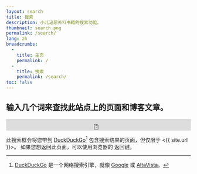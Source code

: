```yaml
---
layout: search
title: 搜索
description: 小儿泌尿外科书籍的搜索功能。
thumbnail: search.png
permalink: /search/
lang: zh
breadcrumbs:
  - 
    title: 主页
    permalink: /
  - 
    title: 搜索
    permalink: /search/
toc: false
---
```


## 输入几个词来查找此站点上的页面和博客文章。

<iframe src="https://duckduckgo.com/search.html?site=pediatricurologybook.com&prefill=Search PediatricUrologyBook.com" style="overflow:hidden;margin:0;padding:0;width:100%;height:2rem;" frameborder="0"></iframe>

此搜索框会将您带到 [DuckDuckGo](https://duckduckgo.com/)[^ddg]
包含搜索结果的页面，但仅限于
<{{ site.url }}>。 如果您想返回此页面，可以使用浏览器的
返回键。

[^ddg]:
    [DuckDuckGo](https://duckduckgo.com/) 是一个网络搜索引擎，就像
     [Google](https://www.google.com/) 或
     [AltaVista](https://en.wikipedia.org/wiki/AltaVista)。